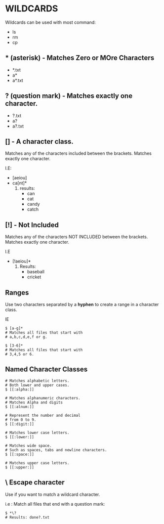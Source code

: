 # WILDCARDS 

Wildcards can be used with most command: 
* ls 
* rm
* cp


## * (asterisk) - Matches Zero or MOre Characters

* \*.txt
* a\*
* a\*.txt

## ? (question mark) - Matches exactly one character. 

* \?.txt
* a\?
* a\?.txt

## [] - A character class. 

Matches any of the characters included between the brackets. Matches exactly one character. 

I.E:
* [aeiou]
* ca[nt]\*
    1. results: 
        * can
        * cat
        * candy
        * catch

## [!] - Not Included

Matches any of the characters NOT INCLUDED  between the brackets. Matches exactly one character. 

I.E 
* [!aeiou]*
    1. Results:
        * baseball
        * cricket

## Ranges

Use two characters separated by a **hyphen** to create a range in a character class. 

IE
```
$ [a-g]*
# Matches all files that start with 
# a,b,c,d,e,f or g.

$ [3-6]*
# Matches all files that start with 
# 3,4,5 or 6.
```

## Named Character Classes

```
# Matches alphabetic letters.
# Both lower and upper cases.
$ [[:alpha:]]

# Matches alphanumeric characters.
# Matches Alpha and digits
$ [[:alnum:]]

# Represent the number and decimal 
# from 0 to 9.
$ [[:digit:]]

# Matches lower case letters. 
$ [[:lower:]]

# Matches wide space.
# Such as spaces, tabs and newline characters. 
$ [[:space:]]

# Matches upper case letters. 
$ [[:upper:]]
```

## \ Escape character 

Use if you want to match a wildcard character. 

i.e : Match all files that end with a question mark:
```
$ *\?
# Results: done?.txt
```





